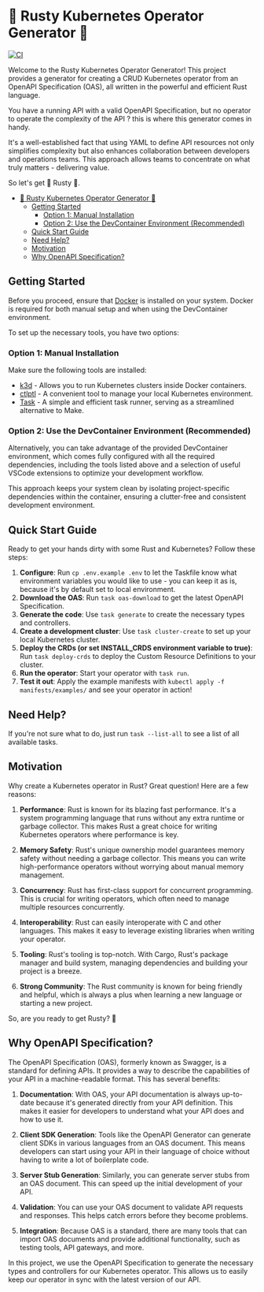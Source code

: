 # 🦀 Rusty Kubernetes Operator Generator 🦀

[![CI](https://github.com/edenreich/k8s-operator-generator/actions/workflows/ci.yml/badge.svg)](https://github.com/edenreich/k8s-operator-generator/actions/workflows/ci.yml)

Welcome to the Rusty Kubernetes Operator Generator! This project provides a generator for creating a CRUD Kubernetes operator from an OpenAPI Specification (OAS), all written in the powerful and efficient Rust language.

You have a running API with a valid OpenAPI Specification, but no operator to operate the complexity of the API ? this is where this generator comes in handy.

It's a well-established fact that using YAML to define API resources not only simplifies complexity but also enhances collaboration between developers and operations teams. This approach allows teams to concentrate on what truly matters - delivering value.

So let's get 🦀 Rusty 🦀.

- [🦀 Rusty Kubernetes Operator Generator 🦀](#-rusty-kubernetes-operator-generator-)
  - [Getting Started](#getting-started)
    - [Option 1: Manual Installation](#option-1-manual-installation)
    - [Option 2: Use the DevContainer Environment (Recommended)](#option-2-use-the-devcontainer-environment-recommended)
  - [Quick Start Guide](#quick-start-guide)
  - [Need Help?](#need-help)
  - [Motivation](#motivation)
  - [Why OpenAPI Specification?](#why-openapi-specification)

## Getting Started

Before you proceed, ensure that [Docker](https://docs.docker.com/engine/install/) is installed on your system. Docker is required for both manual setup and when using the DevContainer environment.

To set up the necessary tools, you have two options:

### Option 1: Manual Installation

Make sure the following tools are installed:

- [k3d](https://k3d.io/v5.6.0/#releases) - Allows you to run Kubernetes clusters inside Docker containers.
- [ctlptl](https://formulae.brew.sh/formula/ctlptl) - A convenient tool to manage your local Kubernetes environment.
- [Task](https://taskfile.dev/installation/) - A simple and efficient task runner, serving as a streamlined alternative to Make.

### Option 2: Use the DevContainer Environment (Recommended)

Alternatively, you can take advantage of the provided DevContainer environment, which comes fully configured with all the required dependencies, including the tools listed above and a selection of useful VSCode extensions to optimize your development workflow.

This approach keeps your system clean by isolating project-specific dependencies within the container, ensuring a clutter-free and consistent development environment.

## Quick Start Guide

Ready to get your hands dirty with some Rust and Kubernetes? Follow these steps:

1. **Configure**: Run `cp .env.example .env` to let the Taskfile know what environment variables you would like to use - you can keep it as is, because it's by default set to local environment.
2. **Download the OAS**: Run `task oas-download` to get the latest OpenAPI Specification.
3. **Generate the code**: Use `task generate` to create the necessary types and controllers.
4. **Create a development cluster**: Use `task cluster-create` to set up your local Kubernetes cluster.
5. **Deploy the CRDs (or set INSTALL_CRDS environment variable to true)**: Run `task deploy-crds` to deploy the Custom Resource Definitions to your cluster.
6. **Run the operator**: Start your operator with `task run`.
7. **Test it out**: Apply the example manifests with `kubectl apply -f manifests/examples/` and see your operator in action!

## Need Help?

If you're not sure what to do, just run `task --list-all` to see a list of all available tasks.

## Motivation

Why create a Kubernetes operator in Rust? Great question! Here are a few reasons:

1. **Performance**: Rust is known for its blazing fast performance. It's a system programming language that runs without any extra runtime or garbage collector. This makes Rust a great choice for writing Kubernetes operators where performance is key.

2. **Memory Safety**: Rust's unique ownership model guarantees memory safety without needing a garbage collector. This means you can write high-performance operators without worrying about manual memory management.

3. **Concurrency**: Rust has first-class support for concurrent programming. This is crucial for writing operators, which often need to manage multiple resources concurrently.

4. **Interoperability**: Rust can easily interoperate with C and other languages. This makes it easy to leverage existing libraries when writing your operator.

5. **Tooling**: Rust's tooling is top-notch. With Cargo, Rust's package manager and build system, managing dependencies and building your project is a breeze.

6. **Strong Community**: The Rust community is known for being friendly and helpful, which is always a plus when learning a new language or starting a new project.

So, are you ready to get Rusty? 🦀

## Why OpenAPI Specification?

The OpenAPI Specification (OAS), formerly known as Swagger, is a standard for defining APIs. It provides a way to describe the capabilities of your API in a machine-readable format. This has several benefits:

1. **Documentation**: With OAS, your API documentation is always up-to-date because it's generated directly from your API definition. This makes it easier for developers to understand what your API does and how to use it.

2. **Client SDK Generation**: Tools like the OpenAPI Generator can generate client SDKs in various languages from an OAS document. This means developers can start using your API in their language of choice without having to write a lot of boilerplate code.

3. **Server Stub Generation**: Similarly, you can generate server stubs from an OAS document. This can speed up the initial development of your API.

4. **Validation**: You can use your OAS document to validate API requests and responses. This helps catch errors before they become problems.

5. **Integration**: Because OAS is a standard, there are many tools that can import OAS documents and provide additional functionality, such as testing tools, API gateways, and more.

In this project, we use the OpenAPI Specification to generate the necessary types and controllers for our Kubernetes operator. This allows us to easily keep our operator in sync with the latest version of our API.
